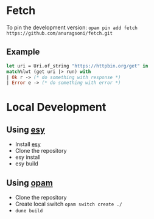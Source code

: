 # Fetch

To pin the development version: `opam pin add fetch https://github.com/anuragsoni/fetch.git`

## Example
```ocaml
let uri = Uri.of_string "https://httpbin.org/get" in
match%lwt (get uri |> run) with
| Ok r -> (* do something with response *)
| Error e -> (* do something with error *)
```

# Local Development

## Using [esy](https://esy.sh/)

* Install [esy](https://esy.sh/docs/en/getting-started.html)
* Clone the repository
* esy install
* esy build

## Using [opam](https://github.com/ocaml/opam)

* Clone the repository
* Create local switch `opam switch create ./`
* `dune build`
